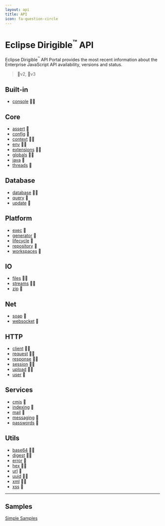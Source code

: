 ```yaml
---
layout: api
title: API
icon: fa-question-circle
---
```


Eclipse Dirigible<sup>&trade;</sup> API
===

Eclipse Dirigible<sup>&trade;</sup> API Portal provides the most recent information about the Enterprise JavaScript API availability, versions and status.

> 🔸v2, 🔹v3


Built-in
---

* [console](console.html) 🔸🔹


Core
---

* [assert](assert.html) 🔸
* [config](config.html) 🔸
* [context](context.html) 🔸🔹
* [env](env.html) 🔸🔹
* [extensions](extensions.html) 🔸🔹
* [globals](globals.html) 🔸🔹
* [java](java.html) 🔹
* [threads](threads.html) 🔸


Database
---

* [database](database.html) 🔸🔹
* [query](database_query.html) 🔹
* [update](database_update.html) 🔹



Platform
---

* [exec](exec.html) 🔸
* [generator](generator.html) 🔸
* [lifecycle](lifecycle.html) 🔸
* [repository](repository.html) 🔸
* [workspaces](workspaces.html) 🔸


IO
---

* [files](files.html) 🔸🔹
* [streams](streams.html) 🔸🔹
* [zip](zip.html) 🔸


Net
---

* [soap](soap.html) 🔸
* [websocket](websocket.html) 🔸


HTTP
----

* [client](http_client.html) 🔸🔹
* [request](http_request.html) 🔸🔹
* [response](http_response.html) 🔸🔹
* [session](http_session.html) 🔸🔹
* [upload](http_upload.html) 🔸🔹
* [user](http_user.html) 🔸


Services
---

* [cmis](cmis.html) 🔸
* [indexing](indexing.html) 🔸
* [mail](mail.html) 🔸
* [messaging](messaging.html) 🔸
* [passwords](passwords.html) 🔸


Utils
---

* [base64](utils_base64.html) 🔸🔹
* [digest](utils_digest.html) 🔸🔹
* [error](utils_error.html) 🔸
* [hex](utils_hex.html) 🔸🔹
* [url](utils_url.html) 🔹
* [uuid](utils_uuid.html) 🔸🔹
* [xml](utils_xml.html) 🔸🔹
* [xss](utils_xss.html) 🔸



---

Samples
---

[Simple Samples](../samples/index.html)

